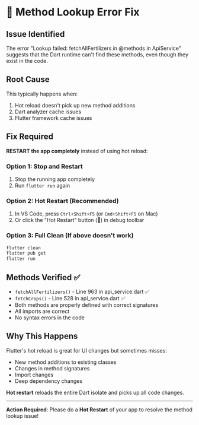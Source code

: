 # 🔧 Method Lookup Error Fix

## Issue Identified
The error "Lookup failed: fetchAllFertilizers in @methods in ApiService" suggests that the Dart runtime can't find these methods, even though they exist in the code.

## Root Cause
This typically happens when:
1. Hot reload doesn't pick up new method additions
2. Dart analyzer cache issues
3. Flutter framework cache issues

## Fix Required
**RESTART the app completely** instead of using hot reload:

### Option 1: Stop and Restart
1. Stop the running app completely
2. Run `flutter run` again

### Option 2: Hot Restart (Recommended)
1. In VS Code, press `Ctrl+Shift+F5` (or `Cmd+Shift+F5` on Mac)
2. Or click the "Hot Restart" button (🔄) in debug toolbar

### Option 3: Full Clean (If above doesn't work)
```bash
flutter clean
flutter pub get
flutter run
```

## Methods Verified ✅
- `fetchAllFertilizers()` - Line 963 in api_service.dart ✅
- `fetchCrops()` - Line 528 in api_service.dart ✅
- Both methods are properly defined with correct signatures
- All imports are correct
- No syntax errors in the code

## Why This Happens
Flutter's hot reload is great for UI changes but sometimes misses:
- New method additions to existing classes
- Changes in method signatures
- Import changes
- Deep dependency changes

**Hot restart** reloads the entire Dart isolate and picks up all code changes.

---

**Action Required**: Please do a **Hot Restart** of your app to resolve the method lookup issue!